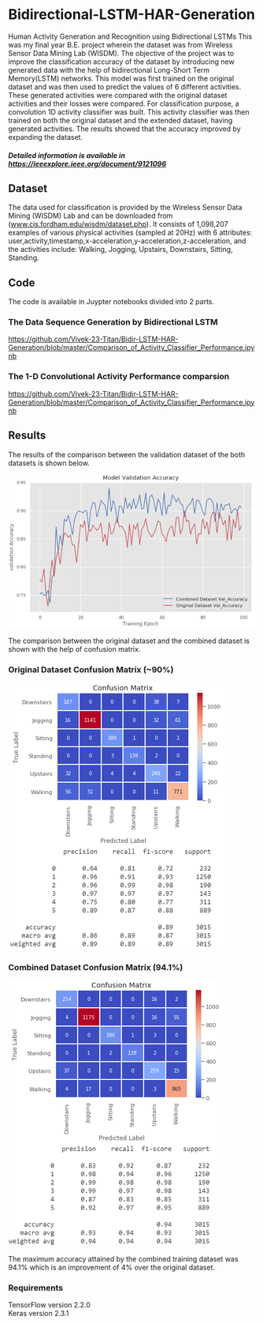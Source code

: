 # Bidirectional-LSTM-HAR-Generation
Human Activity Generation and Recognition using Bidirectional LSTMs
This was my final year B.E. project wherein the dataset was from Wireless Sensor Data Mining Lab (WISDM). The objective of the project was to improve the classification accuracy of the dataset by introducing new generated data with the help of bidirectional Long-Short Term Memory(LSTM) networks. This model was first trained on the original dataset and was then used to predict the values of 6 different activities. These generated activities were compared with the original dataset activities and their losses were compared. For classification purpose, a convolution 1D activity classifier was built. This activity classifier was then trained on both the original dataset and the extended dataset, having generated activities. The results showed that the accuracy improved by expanding the dataset.

##### Detailed information is available in https://ieeexplore.ieee.org/document/9121096
## Dataset
The data used for classification is provided by the Wireless Sensor Data Mining (WISDM) Lab and can be downloaded from (www.cis.fordham.edu/wisdm/dataset.php). It consists of 1,098,207 examples of various physical activities (sampled at 20Hz) with 6 attributes: user,activity,timestamp,x-acceleration,y-acceleration,z-acceleration, and the activities include: Walking, Jogging, Upstairs, Downstairs, Sitting, Standing.
## Code
The code is available in Juypter notebooks divided into 2 parts.

### The Data Sequence Generation by Bidirectional LSTM
https://github.com/Vivek-23-Titan/Bidir-LSTM-HAR-Generation/blob/master/Comparison_of_Activity_Classifier_Performance.ipynb

### The 1-D Convolutional Activity Performance comparsion
https://github.com/Vivek-23-Titan/Bidir-LSTM-HAR-Generation/blob/master/Comparison_of_Activity_Classifier_Performance.ipynb

## Results
The results of the comparison between the validation dataset of the both datasets is shown below.

![](images/Val_Acc_Comparision.PNG)

The comparison between the original dataset and the combined dataset is shown with the help of confusion matrix.

### Original Dataset Confusion Matrix (~90%)

![](images/Original_Confusion_Matrix.PNG)

### Combined Dataset Confusion Matrix (94.1%)

![](images/Combined_Confusion_Matrix.PNG)

The maximum accuracy attained by the combined training dataset was 94.1% which is an improvement of 4% over the original dataset.

### Requirements

TensorFlow version 2.2.0\
Keras version 2.3.1
